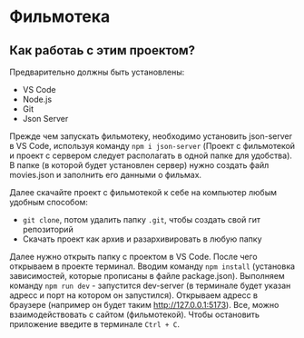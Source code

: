 # **Фильмотека**

## Как работаь с этим проектом?

Предварительно должны быть установлены:

- VS Code
- Node.js
- Git
- Json Server

Прежде чем запускать фильмотеку, необходимо установить json-server в VS Code, используя команду `npm i json-server` (Проект с фильмотекой и проект с сервером следует располагать в одной папке для удобства). В папке (в которой будет установлен сервер) нужно создать файл movies.json и заполнить его данными о фильмах.

Далее скачайте проект с фильмотекой к себе на компьютер любым удобным способом:

- `git clone`, потом удалить папку `.git`, чтобы создать свой гит репозиторий
- Скачать проект как архив и разархивировать в любую папку

Далее нужно открыть папку с проектом в VS Code. После чего открываем в проекте терминал.
Вводим команду `npm install` (установка зависимостей, которые прописаны в файле package.json).
Выполняем команду `npm run dev` - запустится dev-server (в терминале будет указан адресс и порт на котором он запустился).
Открываем адресс в браузере (например он будет таким http://127.0.0.1:5173).
Все, можно взаимодействовать с сайтом (фильмотекой).
Чтобы остановить приложение введите в терминале `Ctrl + C`.
